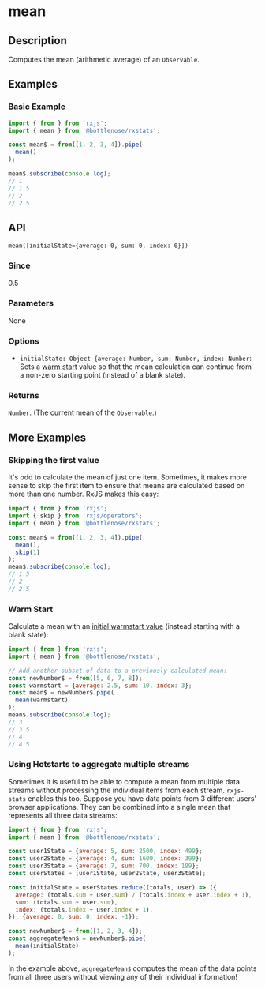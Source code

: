 # mean

## Description

Computes the mean \(arithmetic average\) of an `Observable`.

## Examples

### Basic Example
```javascript
import { from } from 'rxjs';
import { mean } from '@bottlenose/rxstats';

const mean$ = from([1, 2, 3, 4]).pipe(
  mean()
);

mean$.subscribe(console.log);
// 1
// 1.5
// 2
// 2.5
```

## API
```
mean([initialState={average: 0, sum: 0, index: 0}])
```

### Since
0.5

### Parameters
None

### Options
- `initialState: Object {average: Number, sum: Number, index: Number`: Sets a [warm start](https://app.gitbook.com/@brianbuccaneer/s/rxjs-stats/guides/warmstarts) value so that the mean calculation can continue from a non-zero starting point (instead of a blank state).

### Returns
`Number`. (The current mean of the `Observable`.)

## More Examples

### Skipping the first value
It's odd to calculate the mean of just one item. Sometimes, it makes more sense to skip the first item to ensure that means are calculated based on more than one number. RxJS makes this easy:

```javascript
import { from } from 'rxjs';
import { skip } from 'rxjs/operators';
import { mean } from '@bottlenose/rxstats';

const mean$ = from([1, 2, 3, 4]).pipe(
  mean(),
  skip(1)
);
mean$.subscribe(console.log);
// 1.5
// 2
// 2.5
```

### Warm Start
Calculate a mean with an [initial warmstart value](https://app.gitbook.com/@brianbuccaneer/s/rxjs-stats/guides/warmstarts) (instead starting with a blank state):
```javascript
import { from } from 'rxjs';
import { mean } from '@bottlenose/rxstats';

// Add another subset of data to a previously calculated mean:
const newNumber$ = from([5, 6, 7, 8]);
const warmstart = {average: 2.5, sum: 10, index: 3};
const mean$ = newNumber$.pipe(
  mean(warmstart)
);
mean$.subscribe(console.log);
// 3
// 3.5
// 4
// 4.5
```

### Using Hotstarts to aggregate multiple streams
Sometimes it is useful to be able to compute a mean from multiple data streams without processing the individual items from each stream. `rxjs-stats` enables this too.  Suppose you have data points from 3 different users' browser applications.  They can be combined into a single mean that represents all three data streams:
```javascript
import { from } from 'rxjs';
import { mean } from '@bottlenose/rxstats';

const user1State = {average: 5, sum: 2500, index: 499};
const user2State = {average: 4, sum: 1600, index: 399};
const user3State = {average: 7, sum: 700, index: 199};
const userStates = [user1State, user2State, user3State];

const initialState = userStates.reduce((totals, user) => ({
  average: (totals.sum + user.sum) / (totals.index + user.index + 1),
  sum: (totals.sum + user.sum),
  index: (totals.index + user.index + 1),
}), {average: 0, sum: 0, index: -1});

const newNumber$ = from([1, 2, 3, 4]);
const aggregateMean$ = newNumber$.pipe(
  mean(initialState)
);
```
In the example above, `aggregateMean$` computes the mean of the data points from all three users without viewing any of their individual information!



